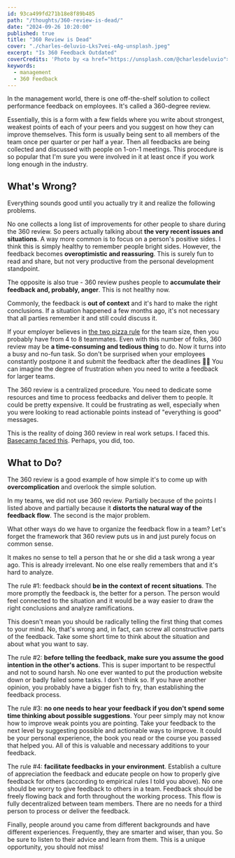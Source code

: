 ```yaml
---
id: 93ca499fd271b18e8f89b485
path: "/thoughts/360-review-is-dead/"
date: "2024-09-26 10:20:00"
published: true
title: "360 Review is Dead"
cover: "./charles-deluvio-Lks7vei-eAg-unsplash.jpeg"
excerpt: "Is 360 Feedback Outdated"
coverCredits: 'Photo by <a href="https://unsplash.com/@charlesdeluvio">Charles Deluvio</a> on <a href="https://unsplash.com/s/photos/feedback">Unsplash</a>'
keywords:
  - management
  - 360 Feedback
---
```


In the management world, there is one off-the-shelf solution to collect performance feedback on employees. It's called a 360-degree review.

Essentially, this is a form with a few fields where you write about strongest, weakest points of each of your peers and you suggest on how they can improve themselves. This form is usually being sent to all members of the team once per quarter or per half a year. Then all feedbacks are being collected and discussed with people on 1-on-1 meetings. This procedure is so popular that I'm sure you were involved in it at least once if you work long enough in the industry.

## What's Wrong?

Everything sounds good until you actually try it and realize the following problems.

No one collects a long list of improvements for other people to share during the 360 review. So peers actually talking about **the very recent issues and situations**. A way more common is to focus on a person's positive sides. I think this is simply healthy to remember people bright sides. However, the feedback becomes **overoptimistic and reassuring**. This is surely fun to read and share, but not very productive from the personal development standpoint.

The opposite is also true - 360 review pushes people to **accumulate their feedback and, probably, anger**. This is not healthy now.

Commonly, the feedback is **out of context** and it's hard to make the right conclusions. If a situation happened a few months ago, it's not necessary that all parties remember it and still could discuss it.

If your employer believes in <a target="_blank" rel="noopener" href="https://www.theguardian.com/technology/2018/apr/24/the-two-pizza-rule-and-the-secret-of-amazons-success">the two pizza rule</a> for the team size, then you probably have from 4 to 8 teammates. Even with this number of folks, 360 review may be **a time-consuming and tedious thing** to do. Now it turns into a busy and no-fun task. So don't be surprised when your employees constantly postpone it and submit the feedback after the deadlines 🤷‍♂️ You can imagine the degree of frustration when you need to write a feedback for larger teams.

The 360 review is a centralized procedure. You need to dedicate some resources and time to process feedbacks and deliver them to people. It could be pretty expensive. It could be frustrating as well, especially when you were looking to read actionable points instead of "everything is good" messages.

This is the reality of doing 360 review in real work setups. I faced this. <a target="_blank" rel="noopener" href="https://world.hey.com/jason/changes-at-basecamp-7f32afc5">Basecamp faced this</a>. Perhaps, you did, too.

## What to Do?

The 360 review is a good example of how simple it's to come up with **overcomplication** and overlook the simple solution.

In my teams, we did not use 360 review. Partially because of the points I listed above and partially because it **distorts the natural way of the feedback flow**. The second is the major problem.

What other ways do we have to organize the feedback flow in a team? Let's forget the framework that 360 review puts us in and just purely focus on common sense.

It makes no sense to tell a person that he or she did a task wrong a year ago. This is already irrelevant. No one else really remembers that and it's hard to analyze.

The rule #1: feedback should **be in the context of recent situations**. The more promptly the feedback is, the better for a person. The person would feel connected to the situation and it would be a way easier to draw the right conclusions and analyze ramifications.

This doesn't mean you should be radically telling the first thing that comes to your mind. No, that's wrong and, in fact, can screw all constructive parts of the feedback. Take some short time to think about the situation and about what you want to say.

The rule #2: **before telling the feedback, make sure you assume the good intention in the other's actions**. This is super important to be respectful and not to sound harsh. No one ever wanted to put the production website down or badly failed some tasks. I don't think so. If you have another opinion, you probably have a bigger fish to fry, than establishing the feedback process.

The rule #3: **no one needs to hear your feedback if you don't spend some time thinking about possible suggestions**. Your peer simply may not know how to improve weak points you are pointing. Take your feedback to the next level by suggesting possible and actionable ways to improve. It could be your personal experience, the book you read or the course you passed that helped you. All of this is valuable and necessary additions to your feedback.

The rule #4: **facilitate feedbacks in your environment**. Establish a culture of appreciation the feedback and educate people on how to properly give feedback for others (according to empirical rules I told you above). No one should be worry to give feedback to others in a team. Feedback should be freely flowing back and forth throughout the working process. This flow is fully decentralized between team members. There are no needs for a third person to process or deliver the feedback.

Finally, people around you came from different backgrounds and have different experiences. Frequently, they are smarter and wiser, than you. So be sure to listen to their advice and learn from them. This is a unique opportunity, you should not miss!
